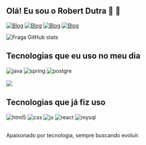 ## Olá! Eu sou o Robert Dutra 🤙 🤙


[![Blog](https://img.shields.io/badge/LinkedIn-0077B5?style=for-the-badge&logo=linkedin&logoColor=white)](https://www.linkedin.com/in/robert-dutra-880033226/)
[![Blog](https://img.shields.io/badge/Instagram-E4405F?style=for-the-badge&logo=instagram&logoColor=white)](https://www.instagram.com/robertt.dutra/)
[![Blog](https://img.shields.io/badge/Facebook-1877F2?style=for-the-badge&logo=facebook&logoColor=white)](https://www.facebook.com/robert.dutra.144)
[![Blog](https://img.shields.io/badge/GitHub-100000?style=for-the-badge&logo=github&logoColor=white)](https://github.com/RobertDutra?tab=repositories)


![Fraga GitHub stats](https://github-readme-stats.vercel.app/api?username=RobertDutra&show_icons=true&theme=tokyonight&count_private=false)

## Tecnologias que eu uso no meu dia

<div style="display: inline_block">
  <img align="center" alt="java" src="https://img.shields.io/badge/Java-ED8B00?style=for-the-badge&logo=java&logoColor=white" />
  <img align="center" alt="spring" src="https://img.shields.io/badge/Spring-6DB33F?style=for-the-badge&logo=spring&logoColor=white" />
  <img align="center" alt="postgre" src="https://img.shields.io/badge/PostgreSQL-316192?style=for-the-badge&logo=postgresql&logoColor=white" />

</div><br/>
<a href=""> <img align="center" src="https://github-readme-stats-sigma-five.vercel.app/api/top-langs/?username=RobertDutra&theme=react&line_height=40&hide=css"/> </a>

## Tecnologias que já fiz uso
<div style="display: inline_block">
  <img align="center" alt="html5" src="https://img.shields.io/badge/HTML5-E34F26?style=for-the-badge&logo=html5&logoColor=white" />
  <img align="center" alt="css" src="https://img.shields.io/badge/CSS3-1572B6?style=for-the-badge&logo=css3&logoColor=white" />
  <img align="center" alt="js" src="https://img.shields.io/badge/JavaScript-F7DF1E?style=for-the-badge&logo=javascript&logoColor=black" />
  <img align="center" alt="react" src="https://img.shields.io/badge/React-20232A?style=for-the-badge&logo=react&logoColor=61DAFB" />
  <img align="center" alt="mysql" src="https://img.shields.io/badge/MySQL-00000F?style=for-the-badge&logo=mysql&logoColor=white" />
</div><br/>

Apaixonado por tecnologia, sempre buscando evoluir.
